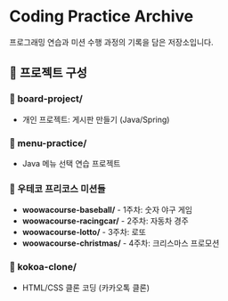 # Coding Practice Archive

프로그래밍 연습과 미션 수행 과정의 기록을 담은 저장소입니다.

## 🎯 프로젝트 구성

### 🔹 board-project/
- 개인 프로젝트: 게시판 만들기 (Java/Spring)

### 🔹 menu-practice/
- Java 메뉴 선택 연습 프로젝트

### 🔹 우테코 프리코스 미션들
- **woowacourse-baseball/** - 1주차: 숫자 야구 게임
- **woowacourse-racingcar/** - 2주차: 자동차 경주
- **woowacourse-lotto/** - 3주차: 로또
- **woowacourse-christmas/** - 4주차: 크리스마스 프로모션

### 🔹 kokoa-clone/
- HTML/CSS 클론 코딩 (카카오톡 클론)
